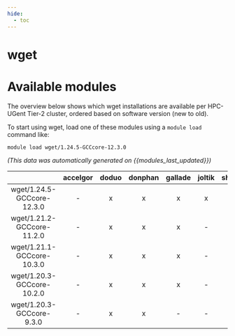 ```yaml
---
hide:
  - toc
---
```


wget
====

# Available modules


The overview below shows which wget installations are available per HPC-UGent Tier-2 cluster, ordered based on software version (new to old).

To start using wget, load one of these modules using a `module load` command like:

```shell
module load wget/1.24.5-GCCcore-12.3.0
```

*(This data was automatically generated on {{modules_last_updated}})*  

| |accelgor|doduo|donphan|gallade|joltik|shinx|skitty|
| :---: | :---: | :---: | :---: | :---: | :---: | :---: | :---: |
|wget/1.24.5-GCCcore-12.3.0|-|x|x|x|x|x|x|
|wget/1.21.2-GCCcore-11.2.0|-|x|x|x|-|-|-|
|wget/1.21.1-GCCcore-10.3.0|-|x|x|x|-|-|-|
|wget/1.20.3-GCCcore-10.2.0|-|x|x|x|-|-|-|
|wget/1.20.3-GCCcore-9.3.0|-|x|x|-|-|-|-|
